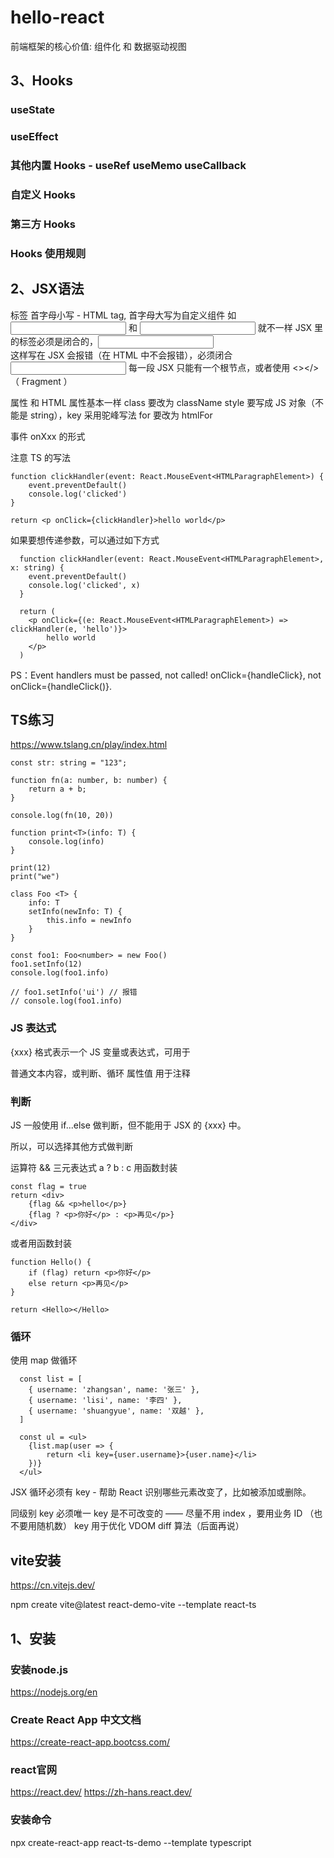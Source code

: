 # hello-react
前端框架的核心价值: 组件化 和 数据驱动视图

## 3、Hooks
### useState

### useEffect
### 其他内置 Hooks - useRef useMemo useCallback
### 自定义 Hooks
### 第三方 Hooks
### Hooks 使用规则

## 2、JSX语法
标签
首字母小写 - HTML tag, 首字母大写为自定义组件 如 <input/> 和 <Input/> 就不一样
JSX 里的标签必须是闭合的，<input> <br> 这样写在 JSX 会报错（在 HTML 中不会报错），必须闭合 <input/>
每一段 JSX 只能有一个根节点，或者使用 <></> （ Fragment ）

属性
和 HTML 属性基本一样
class 要改为 className
style 要写成 JS 对象（不能是 string），key 采用驼峰写法
for 要改为 htmlFor

事件
onXxx 的形式

注意 TS 的写法
```
function clickHandler(event: React.MouseEvent<HTMLParagraphElement>) {
    event.preventDefault()
    console.log('clicked')
}

return <p onClick={clickHandler}>hello world</p>
```
如果要想传递参数，可以通过如下方式
```
  function clickHandler(event: React.MouseEvent<HTMLParagraphElement>, x: string) {
    event.preventDefault()
    console.log('clicked', x)
  }

  return (
    <p onClick={(e: React.MouseEvent<HTMLParagraphElement>) => clickHandler(e, 'hello')}>
        hello world
    </p>
  )
 ```
PS：Event handlers must be passed, not called! onClick={handleClick}, not onClick={handleClick()}.

## TS练习
https://www.tslang.cn/play/index.html

```
const str: string = "123";

function fn(a: number, b: number) { 
    return a + b;
}

console.log(fn(10, 20))

function print<T>(info: T) { 
    console.log(info)
}

print(12)
print("we")

class Foo <T> { 
    info: T
    setInfo(newInfo: T) { 
        this.info = newInfo
    }
}

const foo1: Foo<number> = new Foo()
foo1.setInfo(12)
console.log(foo1.info)

// foo1.setInfo('ui') // 报错
// console.log(foo1.info)
```

### JS 表达式
{xxx} 格式表示一个 JS 变量或表达式，可用于

普通文本内容，或判断、循环
属性值
用于注释


### 判断
JS 一般使用 if...else 做判断，但不能用于 JSX 的 {xxx} 中。

所以，可以选择其他方式做判断

运算符 &&
三元表达式 a ? b : c
用函数封装
```
const flag = true
return <div>
    {flag && <p>hello</p>}
    {flag ? <p>你好</p> : <p>再见</p>}
</div>
```

或者用函数封装
```
function Hello() {
    if (flag) return <p>你好</p>
    else return <p>再见</p>
}

return <Hello></Hello>
```

### 循环
使用 map 做循环
```
  const list = [
    { username: 'zhangsan', name: '张三' },
    { username: 'lisi', name: '李四' },
    { username: 'shuangyue', name: '双越' },
  ]

  const ul = <ul>
    {list.map(user => {
        return <li key={user.username}>{user.name}</li>
    })}
  </ul>
```
JSX 循环必须有 key - 帮助 React 识别哪些元素改变了，比如被添加或删除。

同级别 key 必须唯一
key 是不可改变的 —— 尽量不用 index ，要用业务 ID （也不要用随机数）
key 用于优化 VDOM diff 算法（后面再说）

## vite安装
https://cn.vitejs.dev/

npm create vite@latest react-demo-vite --template react-ts

## 1、安装
### 安装node.js
https://nodejs.org/en

### Create React App 中文文档
https://create-react-app.bootcss.com/

### react官网
https://react.dev/
https://zh-hans.react.dev/ 

### 安装命令
npx create-react-app react-ts-demo --template typescript
